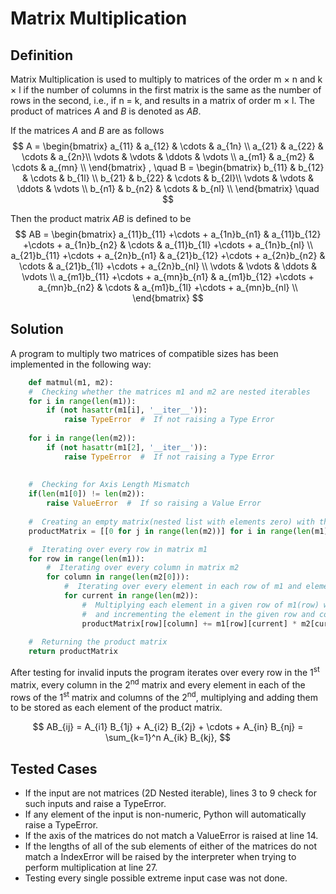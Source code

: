 # Matrix Multiplication
## Definition
Matrix Multiplication is used to multiply to matrices of the order m $\times$ n and k $\times$ l if the number of columns in the first matrix is the same as the number of rows in the second, i.e., if n = k, and results in a matrix of order m $\times$ l. The product of matrices *A* and *B* is denoted as *AB*.

If the matrices *A* and *B* are as follows
$$
A = 
\begin{bmatrix} 
a_{11} & a_{12} & \cdots &  a_{1n} \\
a_{21} & a_{22} & \cdots &  a_{2n}\\
\vdots & \vdots & \ddots & \vdots \\
a_{m1} & a_{m2} & \cdots &  a_{mn} \\
\end{bmatrix} 
,
\quad
B = 
\begin{bmatrix} 
b_{11} & b_{12} & \cdots &  b_{1l} \\
b_{21} & b_{22} & \cdots &  b_{2l}\\
\vdots & \vdots & \ddots & \vdots \\
b_{n1} & b_{n2} & \cdots &  b_{nl} \\
\end{bmatrix}
\quad
$$

Then the product matrix *AB* is defined to be
$$
AB = 
\begin{bmatrix} 
a_{11}b_{11} +\cdots + a_{1n}b_{n1} & a_{11}b_{12} +\cdots + a_{1n}b_{n2} & \cdots & a_{11}b_{1l} +\cdots + a_{1n}b_{nl} \\
 a_{21}b_{11} +\cdots + a_{2n}b_{n1} & a_{21}b_{12} +\cdots + a_{2n}b_{n2} & \cdots & a_{21}b_{1l} +\cdots + a_{2n}b_{nl} \\
\vdots & \vdots & \ddots & \vdots \\
 a_{m1}b_{11} +\cdots + a_{mn}b_{n1} & a_{m1}b_{12} +\cdots + a_{mn}b_{n2} & \cdots & a_{m1}b_{1l} +\cdots + a_{mn}b_{nl} \\
\end{bmatrix} 
$$

## Solution
A program to multiply two matrices of compatible sizes has been implemented in the following way:

```python showLineNumbers
    def matmul(m1, m2):
    #  Checking whether the matrices m1 and m2 are nested iterables
    for i in range(len(m1)):
        if (not hasattr(m1[i], '__iter__')):
            raise TypeError  #  If not raising a Type Error
        
    for i in range(len(m2)):
        if (not hasattr(m1[2], '__iter__')):
            raise TypeError  #  If not raising a Type Error
        
    
    #  Checking for Axis Length Mismatch
    if(len(m1[0]) != len(m2)): 
        raise ValueError  #  If so raising a Value Error
    
    #  Creating an empty matrix(nested list with elements zero) with the number of rows of matrix m1 and the number of columns of matrix m2
    productMatrix = [[0 for j in range(len(m2))] for i in range(len(m1))]

    #  Iterating over every row in matrix m1
    for row in range(len(m1)):
        #  Iterating over every column in matrix m2
        for column in range(len(m2[0])):
            #  Iterating over every element in each row of m1 and element of m2, which have the same number of elements
            for current in range(len(m2)):
                #  Multiplying each element in a given row of m1(row) with the corresponding elements in a given column(column) of m2 
                #  and incrementing the element in the given row and column (in the 'row'th row and the 'column'th column)of the product matrix by the product calculated
                productMatrix[row][column] += m1[row][current] * m2[current][column]
                
    #  Returning the product matrix
    return productMatrix
```
After testing for invalid inputs the program iterates over every row in the 1<sup>st</sup> matrix, every column in the 2<sup>nd</sup> matrix and every element in each of the rows of the 1<sup>st</sup> matrix and columns of the 2<sup>nd</sup>, multiplying and adding them to be stored as each element of the product matrix.

$$
AB_{ij} = A_{i1} B_{1j} + A_{i2} B_{2j} + \cdots + A_{in} B_{nj} = \sum_{k=1}^n A_{ik} B_{kj},
$$


## Tested Cases
- If the input are not matrices (2D Nested iterable), lines 3 to 9 check for such inputs and raise a TypeError.
- If any element of the input is non-numeric, Python will automatically raise a TypeError.
- If the axis of the matrices do not match a ValueError is raised at line 14.
- If the lengths of all of the sub elements of either of the matrices do not match a IndexError will be raised by the interpreter when trying to perform multiplication at line 27.
- Testing every single possible extreme input case was not done.

